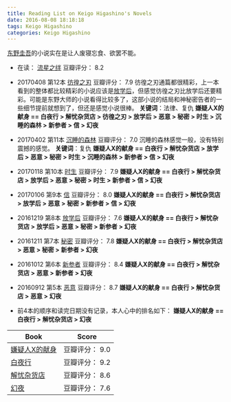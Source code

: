 ```yaml
---
title: Reading List on Keigo Higashino's Novels
date: 2016-08-08 18:18:18
tags: Keigo Higashino
categories: Keigo Higashino
---
```

[东野圭吾](https://en.wikipedia.org/wiki/Keigo_Higashino)的小说实在是让人废寝忘食、欲罢不能。

* 在读： [流星之绊](https://book.douban.com/subject/26774897/)  豆瓣评分： 8.2

* 20170408 第12本 [彷徨之刃](https://book.douban.com/subject/26298572/)  豆瓣评分： 7.9
彷徨之刃通篇都很精彩，上一本看到的整体都比较精彩的小说应该是[放学后](https://book.douban.com/subject/4074636/)，但感觉彷徨之刃比放学后还要精彩。可能是东野大师的小说看得比较多了，这部小说的结局和神秘密告者的一些细节提前就想到了，但还是感觉小说很棒。
**关键词**：法律、复仇
**嫌疑人X的献身 == 白夜行 > 解忧杂货店 > 彷徨之刃 > 放学后 > 恶意 > 秘密 > 时生 > 沉睡的森林 > 新参者 > 信 > 幻夜**

* 20170402 第11本 [沉睡的森林](https://book.douban.com/subject/10594783/) 豆瓣评分： 7.0
沉睡的森林感觉一般，没有特别震撼的感觉。
**关键词**：复仇
**嫌疑人X的献身 == 白夜行 > 解忧杂货店 > 放学后 > 恶意 > 秘密 > 时生 > 沉睡的森林 > 新参者 > 信 > 幻夜**

* 20170118 第10本 [时生](https://book.douban.com/subject/3170231/) 豆瓣评分： 7.9
**嫌疑人X的献身 == 白夜行 > 解忧杂货店 > 放学后 > 恶意 > 秘密 > 时生 > 新参者 > 信 > 幻夜**

* 20170106 第9本 [信](https://book.douban.com/subject/2156805/) 豆瓣评分： 8.0
**嫌疑人X的献身 == 白夜行 > 解忧杂货店 > 放学后 > 恶意 > 秘密 > 新参者 > 信 > 幻夜**

* 20161219 第8本 [放学后](https://book.douban.com/subject/4074636/) 豆瓣评分： 7.6
**嫌疑人X的献身 == 白夜行 > 解忧杂货店 > 放学后 > 恶意 > 秘密 > 新参者 > 幻夜**

* 20161211 第7本 [秘密](https://book.douban.com/subject/25720041/) 豆瓣评分： 7.8
**嫌疑人X的献身 == 白夜行 > 解忧杂货店 > 恶意 > 秘密 > 新参者 > 幻夜**

* 20161012 第6本 [新参者](https://book.douban.com/subject/26639966/) 豆瓣评分： 8.4
**嫌疑人X的献身 == 白夜行 > 解忧杂货店 > 恶意 > 新参者 > 幻夜**

* 20160912 第5本 [恶意](https://book.douban.com/subject/26877752/) 豆瓣评分： 8.7
**嫌疑人X的献身 == 白夜行 > 解忧杂货店 > 恶意 > 幻夜**

* 前4本的顺序和读完日期没有记录，本人心中的排名如下：
**嫌疑人X的献身 == 白夜行 > 解忧杂货店 > 幻夜**

| Book | Score |
|------|------|
| [嫌疑人X的献身](https://book.douban.com/subject/25924253/) | 豆瓣评分： 9.0 |
| [白夜行](https://book.douban.com/subject/10554308/) | 豆瓣评分： 9.2 |
| [解忧杂货店](https://book.douban.com/subject/25862578/) | 豆瓣评分： 8.6 |
| [幻夜](https://book.douban.com/subject/4009552/) | 豆瓣评分： 7.6 |

